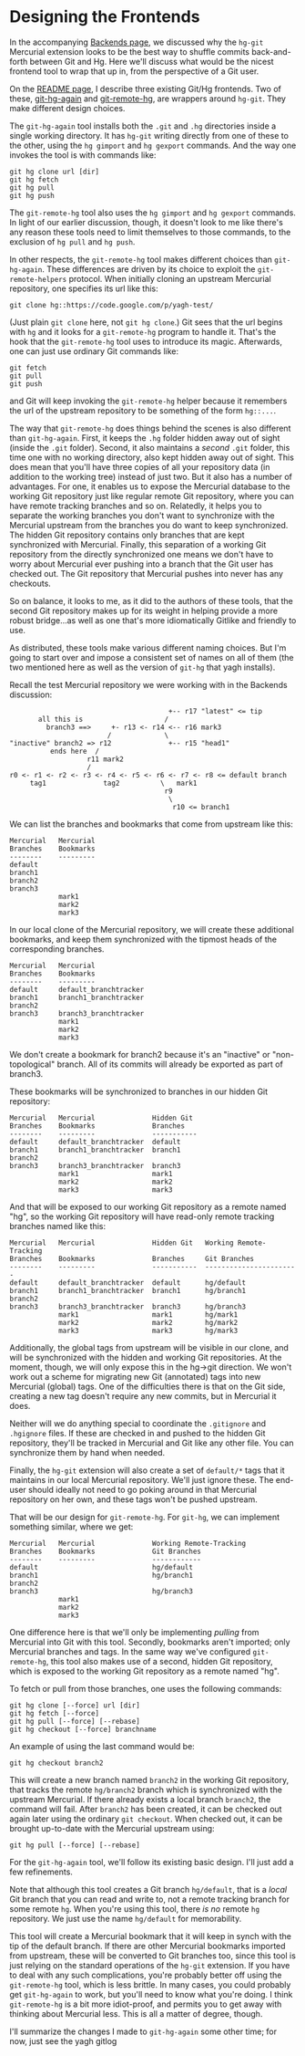 Designing the Frontends
=======================

In the accompanying [Backends page](https://github.com/dubiousjim/yagh/blob/master/Frontends.md), we discussed why the `hg-git` Mercurial extension looks to be the best way to shuffle commits back-and-forth between Git and Hg. Here we'll discuss what would be the nicest frontend tool to wrap that up in, from the perspective of a Git user.

On the [README page](https://github.com/dubiousjim/yagh/blob/master/README.md), I describe three existing Git/Hg frontends. Two of these, [git-hg-again](https://github.com/abourget/git-hg-again) and [git-remote-hg](https://github.com/rfk/git-remote-hg), are wrappers around `hg-git`. They make different design choices.

The `git-hg-again` tool installs both the `.git` and `.hg` directories inside a single working directory. It has `hg-git` writing directly from one of these to the other, using the `hg gimport` and `hg gexport` commands. And the way one invokes the tool is with commands like:

    git hg clone url [dir]
    git hg fetch
    git hg pull
    git hg push

The `git-remote-hg` tool also uses the `hg gimport` and `hg gexport` commands. In light of our earlier discussion, though, it doesn't look to me like there's any reason these tools need to limit themselves to those commands, to the exclusion of `hg pull` and `hg push`.

In other respects, the `git-remote-hg` tool makes different choices than `git-hg-again`. These differences are driven by its choice to exploit the `git-remote-helpers` protocol. When initially cloning an upstream Mercurial repository, one specifies its url like this:

    git clone hg::https://code.google.com/p/yagh-test/

(Just plain `git clone` here, not `git hg clone`.) Git sees that the url begins with `hg` and it looks for a `git-remote-hg` program to handle it. That's the hook that the `git-remote-hg` tool uses to introduce its magic. Afterwards, one can just use ordinary Git commands like:

    git fetch
    git pull
    git push

and Git will keep invoking the  `git-remote-hg` helper because it remembers the url of the upstream repository to be something of the form `hg::...`.

The way that `git-remote-hg` does things behind the scenes is also different than `git-hg-again`. First, it keeps the `.hg` folder hidden away out of sight (inside the `.git` folder). Second, it also maintains a *second* `.git` folder, this time one with no working directory, also kept hidden away out of sight. This does mean that you'll have three copies of all your repository data (in addition to the working tree) instead of just two. But it also has a number of advantages. For one, it enables us to expose the Mercurial database to the working Git repository just like regular remote Git repository, where you can have remote tracking branches and so on. Relatedly, it helps you to separate the working branches you don't want to synchronize with the Mercurial upstream from the branches you do want to keep synchronized. The hidden Git repository contains only branches that are kept synchronized with Mercurial. Finally, this separation of a working Git repository from the directly synchronized one means we don't have to worry about Mercurial ever pushing into a branch that the Git user has checked out. The Git repository that Mercurial pushes into never has any checkouts.

So on balance, it looks to me, as it did to the authors of these tools, that the second Git repository makes up for its weight in helping provide a more robust bridge...as well as one that's more idiomatically Gitlike and friendly to use.

As distributed, these tools make various different naming choices. But I'm going to start over and impose a consistent set of names on all of them (the two mentioned here as well as the version of `git-hg` that yagh installs).

Recall the test Mercurial repository we were working with in the Backends discussion:



                                           +-- r17 "latest" <= tip
           all this is                    /
             branch3 ==>     +- r13 <- r14 <-- r16 mark3
                            /             \
    "inactive" branch2 => r12              +-- r15 "head1"
              ends here  /
                       r11 mark2
                       /
    r0 <- r1 <- r2 <- r3 <- r4 <- r5 <- r6 <- r7 <- r8 <= default branch
         tag1              tag2          \   mark1
                                          r9
                                           \
                                            r10 <= branch1


We can list the branches and bookmarks that come from upstream like this:

    Mercurial   Mercurial
    Branches    Bookmarks
    --------    ---------
    default
    branch1
    branch2
    branch3
                mark1
                mark2
                mark3

In our local clone of the Mercurial repository, we will create these additional bookmarks, and keep them synchronized with the tipmost heads of the corresponding branches.

    Mercurial   Mercurial
    Branches    Bookmarks
    --------    ---------
    default     default_branchtracker
    branch1     branch1_branchtracker
    branch2
    branch3     branch3_branchtracker
                mark1
                mark2
                mark3

We don't create a bookmark for branch2 because it's an "inactive" or "non-topological" branch. All of its commits will already be exported as part of branch3.

These bookmarks will be synchronized to branches in our hidden Git repository:

    Mercurial   Mercurial              Hidden Git
    Branches    Bookmarks              Branches
    --------    ---------              -----------
    default     default_branchtracker  default
    branch1     branch1_branchtracker  branch1
    branch2
    branch3     branch3_branchtracker  branch3
                mark1                  mark1
                mark2                  mark2
                mark3                  mark3

And that will be exposed to our working Git repository as a remote named "hg", so the working Git repository will have read-only remote tracking branches named like this:

    Mercurial   Mercurial              Hidden Git   Working Remote-Tracking
    Branches    Bookmarks              Branches     Git Branches
    --------    ---------              -----------  -----------------------
    default     default_branchtracker  default      hg/default
    branch1     branch1_branchtracker  branch1      hg/branch1
    branch2
    branch3     branch3_branchtracker  branch3      hg/branch3
                mark1                  mark1        hg/mark1
                mark2                  mark2        hg/mark2
                mark3                  mark3        hg/mark3


Additionally, the global tags from upstream will be visible in our clone, and will be synchronized with the hidden and working Git repositories. At the moment, though, we will only expose this in the hg->git direction. We won't work out a scheme for migrating new Git (annotated) tags into new Mercurial (global) tags. One of the difficulties there is that on the Git side, creating a new tag doesn't require any new commits, but in Mercurial it does.

Neither will we do anything special to coordinate the `.gitignore` and `.hgignore` files. If these are checked in and pushed to the hidden Git repository, they'll be tracked in Mercurial and Git like any other file. You can synchronize them by hand when needed.

Finally, the `hg-git` extension will also create a set of `default/*` tags that it maintains in our local Mercurial repository. We'll just ignore these. The end-user should ideally not need to go poking around in that Mercurial repository on her own, and these tags won't be pushed upstream.


That will be our design for `git-remote-hg`. For `git-hg`, we can implement something similar, where we get:

    Mercurial   Mercurial              Working Remote-Tracking
    Branches    Bookmarks              Git Branches
    --------    ---------              ------------
    default                            hg/default
    branch1                            hg/branch1
    branch2
    branch3                            hg/branch3
                mark1
                mark2
                mark3

One difference here is that we'll only be implementing *pulling* from Mercurial into Git with this tool. Secondly, bookmarks aren't imported; only Mercurial branches and tags. In the same way we've configured `git-remote-hg`, this tool also makes use of a second, hidden Git repository, which is exposed to the working Git repository as a remote named "hg".

To fetch or pull from those branches, one uses the following commands:

    git hg clone [--force] url [dir]
    git hg fetch [--force]
    git hg pull [--force] [--rebase]
    git hg checkout [--force] branchname

An example of using the last command would be:

    git hg checkout branch2

This will create a new branch named `branch2` in the working Git repository, that tracks the remote `hg/branch2` branch which is synchronized with the upstream Mercurial. If there already exists a local branch `branch2`, the command will fail. After `branch2` has been created, it can be checked out again later using the ordinary `git checkout`. When checked out, it can be brought up-to-date with the Mercurial upstream using:

    git hg pull [--force] [--rebase]



For the `git-hg-again` tool, we'll follow its existing basic design. I'll just add a few refinements.

Note that although this tool creates a Git branch `hg/default`, that is a *local* Git branch that you can read and write to, not a remote tracking branch for some remote `hg`. When you're using this tool, there *is no* remote `hg` repository. We just use the name `hg/default` for memorability.

This tool will create a Mercurial bookmark that it will keep in synch with the tip of the default branch. If there are other Mercurial bookmarks imported from upstream, these will be converted to Git branches too, since this tool is just relying on the standard operations of the `hg-git` extension. If you have to deal with any such complications, you're probably better off using the `git-remote-hg` tool, which is less brittle. In many cases, you could probably get `git-hg-again` to work, but you'll need to know what you're doing. I think `git-remote-hg` is a bit more idiot-proof, and permits you to get away with thinking about Mercurial less. This is all a matter of degree, though.

I'll summarize the changes I made to `git-hg-again` some other time; for now, just see the yagh gitlog



